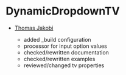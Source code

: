 DynamicDropdownTV
================================================================================

* [Thomas Jakobi](https://github.com/Jako)

	- added _build configuration
    - processor for input option values
    - checked/rewritten documentation
    - checked/rewritten examples
    - reviewed/changed tv properties
